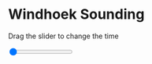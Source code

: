 <h1>Windhoek Sounding</h1>
<p>Drag the slider to change the time</p>

<div class="slidecontainer">
<input oninput='setImage(this)' class="slider" type="range" min="0" max="4" value="0" step="1" />
<img id='img'/>
</div>

<script>
var img = document.getElementById('img');
var img_array = ['/assets/images/skwt/skd_windhoek_wrfout_d01_2020-04-29_12:00:00.png',
'/assets/images/skwt/skd_windhoek_wrfout_d01_2020-04-29_18:00:00.png',
'/assets/images/skwt/skd_windhoek_wrfout_d01_2020-04-30_00:00:00.png',
'/assets/images/skwt/skd_windhoek_wrfout_d01_2020-04-30_06:00:00.png',];
function setImage(obj)
{
        var value = obj.value;
        img.src = img_array[value];

}
</script>
